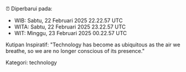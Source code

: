 ⏰ Diperbarui pada:
- WIB: Sabtu, 22 Februari 2025 22.22.57 UTC
- WITA: Sabtu, 22 Februari 2025 23.22.57 UTC
- WIT: Minggu, 23 Februari 2025 00.22.57 UTC

Kutipan Inspiratif:
"Technology has become as ubiquitous as the air we breathe, so we are no longer conscious of its presence."


Kategori: technology

